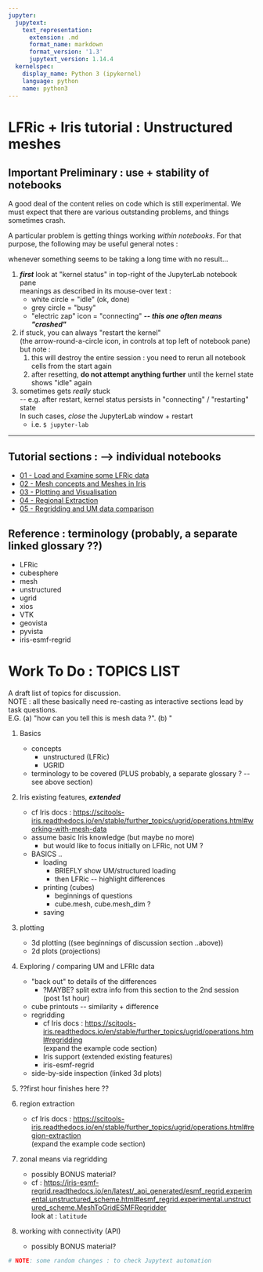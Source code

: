 ```yaml
---
jupyter:
  jupytext:
    text_representation:
      extension: .md
      format_name: markdown
      format_version: '1.3'
      jupytext_version: 1.14.4
  kernelspec:
    display_name: Python 3 (ipykernel)
    language: python
    name: python3
---
```


# LFRic + Iris tutorial : Unstructured meshes


## Important Preliminary : use + stability of notebooks

A good deal of the content relies on code which is still experimental.
We must expect that there are various outstanding problems, and things sometimes crash.

A particular problem is getting things working *within notebooks*.  For that purpose, the following may be useful general notes :

whenever something seems to be taking a long time with no result...
   1. ***first*** look at "kernel status" in top-right of the JupyterLab notebook pane  
       meanings as described in its mouse-over text : 
       * white circle = "idle" (ok, done)
       * grey circle = "busy"
       * "electric zap" icon = "connecting"  ***-- this one often means "crashed"***
   2. if stuck, you can always "restart the kernel"  
      (the arrow-round-a-circle icon, in controls at top left of notebook pane)  
      but note :
        1. this will destroy the entire session :  you need to rerun all notebook cells from the start again
        2. after resetting, **do not attempt anything further** until the kernel state shows "idle" again
   3. sometimes gets *really* stuck  
      -- e.g. after restart, kernel status persists in "connecting" / "restarting" state  
      In such cases, *close* the JupyterLab window + restart
      * i.e. `$ jupyter-lab`


---
## Tutorial sections : --> individual notebooks
   * [01 - Load and Examine some LFRic data](./Sec_01_Load_and_Examine.ipynb)
   * [02 - Mesh concepts and Meshes in Iris](./Sec_02_Meshes.ipynb)
   * [03 - Plotting and Visualisation](./Sec_03_Plotting.ipynb)
   * [04 - Regional Extraction](./Sec_04_RegionExtraction.ipynb)
   * [05 - Regridding and UM data comparison](./Sec_05_Regridding.ipynb)
   


## Reference : terminology (probably, a separate linked glossary ??)
  * LFRic
  * cubesphere
  * mesh
  * unstructured
  * ugrid
  * xios
  * VTK
  * geovista
  * pyvista
  * iris-esmf-regrid


<!-- #region -->
# Work To Do : **TOPICS LIST**

A draft list of topics for discussion.  
NOTE : all these basically need re-casting as interactive sections lead by task questions.  
E.G. (a) "how can you tell this is mesh data ?". (b) "

  1. Basics
     * concepts
       * unstructured (LFRic)
       * UGRID
     * terminology to be covered (PLUS probably, a separate glossary ? -- see above section)


  1. Iris existing features, ***extended***
     * cf Iris docs : https://scitools-iris.readthedocs.io/en/stable/further_topics/ugrid/operations.html#working-with-mesh-data
     * assume basic Iris knowledge (but maybe no more)
        * but would like to focus initially on LFRic, not UM ?
     * BASICS ..
       * loading
          * BRIEFLY show UM/structured loading
          * then LFRic -- highlight differences
       * printing (cubes)
          * beginnings of questions
          * cube.mesh, cube.mesh_dim ?
       * saving

  1. plotting
     * 3d plotting ((see beginnings of discussion section ..above))
     * 2d plots (projections)

  1. Exploring / comparing UM and LFRIc data
       * "back out" to details of the differences
          * ?MAYBE? split extra info from this section to the 2nd session (post 1st hour)
       * cube printouts -- similarity + difference
       * regridding
         * cf Iris docs : https://scitools-iris.readthedocs.io/en/stable/further_topics/ugrid/operations.html#regridding  
           (expand the example code section)
         * Iris support (extended existing features)
         * iris-esmf-regrid
       * side-by-side inspection (linked 3d plots)

  1. ??first hour finishes here ??

  1. region extraction
     * cf Iris docs : https://scitools-iris.readthedocs.io/en/stable/further_topics/ugrid/operations.html#region-extraction  
       (expand the example code section)

  1. zonal means via regridding
     * possibly BONUS material?
     * cf : https://iris-esmf-regrid.readthedocs.io/en/latest/_api_generated/esmf_regrid.experimental.unstructured_scheme.html#esmf_regrid.experimental.unstructured_scheme.MeshToGridESMFRegridder  
       look at : `latitude`
       
  1. working with connectivity (API)
     * possibly BONUS material?


<!-- #endregion -->

```python
# NOTE: some random changes : to check Jupytext automation
```

```python

```
